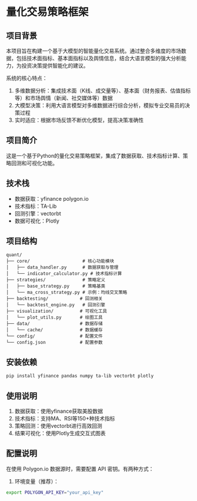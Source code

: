 # 量化交易策略框架

## 项目背景
本项目旨在构建一个基于大模型的智能量化交易系统。通过整合多维度的市场数据，包括技术面指标、基本面指标以及舆情信息，结合大语言模型的强大分析能力，为投资决策提供智能化的建议。

系统的核心特点：
1. 多维数据分析：集成技术面（K线、成交量等）、基本面（财务报表、估值指标等）和市场舆情（新闻、社交媒体等）数据
2. 大模型决策：利用大语言模型对多维数据进行综合分析，模拟专业交易员的决策过程
3. 实时适应：根据市场反馈不断优化模型，提高决策准确性

## 项目简介
这是一个基于Python的量化交易策略框架，集成了数据获取、技术指标计算、策略回测和可视化功能。

## 技术栈
- 数据获取：yfinance polygon.io
- 技术指标：TA-Lib
- 回测引擎：vectorbt
- 数据可视化：Plotly

## 项目结构
```
quant/
├── core/                    # 核心功能模块
│   ├── data_handler.py      # 数据获取与管理
│   └── indicator_calculator.py # 技术指标计算
├── strategies/              # 策略定义
│   ├── base_strategy.py     # 策略基类
│   └── ma_cross_strategy.py # 示例：均线交叉策略
├── backtesting/            # 回测相关
│   └── backtest_engine.py   # 回测引擎
├── visualization/          # 可视化工具
│   └── plot_utils.py       # 绘图工具
├── data/                   # 数据存储
│   └── cache/              # 数据缓存
└── config/                 # 配置文件
└── config.json             # 配置参数
```

## 安装依赖
```bash
pip install yfinance pandas numpy ta-lib vectorbt plotly
```

## 使用说明
1. 数据获取：使用yfinance获取美股数据
2. 技术指标：支持MA、RSI等150+种技术指标
3. 策略回测：使用vectorbt进行高效回测
4. 结果可视化：使用Plotly生成交互式图表

## 配置说明
在使用 Polygon.io 数据源时，需要配置 API 密钥。有两种方式：

1. 环境变量（推荐）：
```bash
export POLYGON_API_KEY="your_api_key"
```
